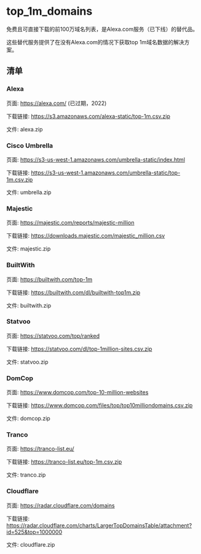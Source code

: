 # top_1m_domains

免费且可直接下载的前100万域名列表，是Alexa.com服务（已下线）的替代品。 

这些替代服务提供了在没有Alexa.com的情况下获取top 1m域名数据的解决方案。 

## 清单

### Alexa

页面: https://alexa.com/ (已过期，2022)

下载链接: https://s3.amazonaws.com/alexa-static/top-1m.csv.zip

文件: alexa.zip

### Cisco Umbrella

页面: https://s3-us-west-1.amazonaws.com/umbrella-static/index.html

下载链接: https://s3-us-west-1.amazonaws.com/umbrella-static/top-1m.csv.zip

文件: umbrella.zip

### Majestic

页面: https://majestic.com/reports/majestic-million

下载链接: https://downloads.majestic.com/majestic_million.csv

文件: majestic.zip

### BuiltWith

页面: https://builtwith.com/top-1m

下载链接: https://builtwith.com/dl/builtwith-top1m.zip

文件: builtwith.zip

### Statvoo

页面: https://statvoo.com/top/ranked

下载链接: https://statvoo.com/dl/top-1million-sites.csv.zip

文件: statvoo.zip

### DomCop

页面: https://www.domcop.com/top-10-million-websites

下载链接: https://www.domcop.com/files/top/top10milliondomains.csv.zip

文件: domcop.zip

### Tranco

页面: https://tranco-list.eu/

下载链接: https://tranco-list.eu/top-1m.csv.zip

文件: tranco.zip

### Cloudflare

页面: https://radar.cloudflare.com/domains

下载链接: https://radar.cloudflare.com/charts/LargerTopDomainsTable/attachment?id=525&top=1000000

文件: cloudflare.zip
